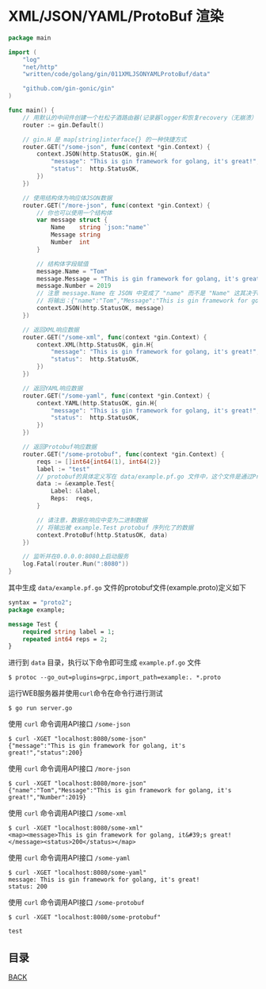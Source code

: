 # XML/JSON/YAML/ProtoBuf 渲染

```go
package main

import (
	"log"
	"net/http"
	"written/code/golang/gin/011XMLJSONYAMLProtoBuf/data"

	"github.com/gin-gonic/gin"
)

func main() {
	// 用默认的中间件创建一个杜松子酒路由器(记录器logger和恢复recovery（无崩溃）中间件)
	router := gin.Default()

	// gin.H 是 map[string]interface{} 的一种快捷方式
	router.GET("/some-json", func(context *gin.Context) {
		context.JSON(http.StatusOK, gin.H{
			"message": "This is gin framework for golang, it's great!",
			"status":  http.StatusOK,
		})
	})

	// 使用结构体为响应体JSON数据
	router.GET("/more-json", func(context *gin.Context) {
		// 你也可以使用一个结构体
		var message struct {
			Name    string `json:"name"`
			Message string
			Number  int
		}

		// 结构体字段赋值
		message.Name = "Tom"
		message.Message = "This is gin framework for golang, it's great!"
		message.Number = 2019
		// 注意 message.Name 在 JSON 中变成了 "name" 而不是 "Name" 这其决于message结构体Name字段的Tag标签声明
		// 将输出：{"name":"Tom","Message":"This is gin framework for golang, it's great!","Number":2019}
		context.JSON(http.StatusOK, message)
	})

	// 返回XML响应数据
	router.GET("/some-xml", func(context *gin.Context) {
		context.XML(http.StatusOK, gin.H{
			"message": "This is gin framework for golang, it's great!",
			"status":  http.StatusOK,
		})
	})

	// 返回YAML响应数据
	router.GET("/some-yaml", func(context *gin.Context) {
		context.YAML(http.StatusOK, gin.H{
			"message": "This is gin framework for golang, it's great!",
			"status":  http.StatusOK,
		})
	})

	// 返回Protobuf响应数据
	router.GET("/some-protobuf", func(context *gin.Context) {
		reqs := []int64{int64(1), int64(2)}
		label := "test"
		// protobuf的具体定义写在 data/example.pf.go 文件中，这个文件是通过Protobuf生成的
		data := &example.Test{
			Label: &label,
			Reps:  reqs,
		}

		// 请注意，数据在响应中变为二进制数据
		// 将输出被 example.Test protobuf 序列化了的数据
		context.ProtoBuf(http.StatusOK, data)
	})

	// 监听并在0.0.0.0:8080上启动服务
	log.Fatal(router.Run(":8080"))
}
```

其中生成 `data/example.pf.go` 文件的protobuf文件(example.proto)定义如下

```proto
syntax = "proto2";
package example;

message Test {
    required string label = 1;
    repeated int64 reps = 2;
}
```

进行到 `data` 目录，执行以下命令即可生成 `example.pf.go` 文件

```shell
$ protoc --go_out=plugins=grpc,import_path=example:. *.proto
```

运行WEB服务器并使用`curl`命令在命令行进行测试

```shell
$ go run server.go
```

使用 `curl` 命令调用API接口 `/some-json`

```shell
$ curl -XGET "localhost:8080/some-json"
{"message":"This is gin framework for golang, it's great!","status":200}
```

使用 `curl` 命令调用API接口 `/more-json`

```shell
$ curl -XGET "localhost:8080/more-json"
{"name":"Tom","Message":"This is gin framework for golang, it's great!","Number":2019}
```

使用 `curl` 命令调用API接口 `/some-xml`

```shell
$ curl -XGET "localhost:8080/some-xml" 
<map><message>This is gin framework for golang, it&#39;s great!</message><status>200</status></map>
```

使用 `curl` 命令调用API接口 `/some-yaml`

```shell
$ curl -XGET "localhost:8080/some-yaml"
message: This is gin framework for golang, it's great!
status: 200
```

使用 `curl` 命令调用API接口 `/some-protobuf`

```shell
$ curl -XGET "localhost:8080/some-protobuf"

test
```
## 目录

[BACK](../gin-use.md)